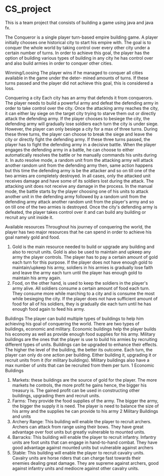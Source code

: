 # CS_project
This is a team project that consists of building a game using java and java fx.


The Conqueror is a single player turn-based empire building game. A player initially chooses one historical city to start his empire with. The goal is to conquer the whole world by taking control over every other city under a certain number of turns. In order to achieve this goal, the player has the option of building various types of building in any city he has control over and also build armies in order to conquer other cities.

Winning/Loosing
The player wins if he managed to conquer all cities available in the game under the deter-
mined amounts of turns. If these turns passed and the player did not achieve this goal, this is
considered a loss.

Conquering a city
Each city has an army that defends it from conquerors. The player needs to build a powerful
army and defeat the defending army in order to take control over the city. Once the attacking
army reaches the city, it can either lay siege on the target city trying to starve them out or
directly attack the defending army. If the player chooses to besiege the city, the defending
army will gradually lose soldiers each turn the city is under siege. However, the player can
only besiege a city for a max of three turns. During these three turns, the player can choose
to break the siege and leave the city or directly fight the defending army. If these three turns
passed, the player has to fight the defending army in a decisive battle. When the player engages
the defending army in a battle, he can choose to either automatically resolves the battle or
he manually commands his units during it. In auto resolve mode, a random unit from the
attacking army will attack another random unit from the defending army then, same action
happens but this time the defending army is be the attacker and so on till one of the two
armies are completely destroyed. In all cases, only the attacked unit receives damage and have
some of its soldiers lost during the attack. The attacking unit does not receive any damage
in the process. In the manual mode, the battle starts by the player choosing one of his units
to attack another unit in the defending army followed by a random unit from the defending
army attack another random unit from the player's army and so on till one of the two armies is
destroyed. Once the city's defending army is defeated, the player takes control over it and can
build any building or recruit any unit inside it.

Available resources
Throughout his journey of conquering the world, the player has two major resources that he
can spend in order to achieve his goal namely gold and food.
1. Gold is the main resource needed to build or upgrade any building and also to recruit
units. Gold is also be used to maintain and upkeep any army the player controls. The
player has to pay a certain amount of gold each turn for this purpose. If the player does
not have enough gold to maintain/upkeep his army, soldiers in his armies is gradually
lose faith and leave the army each turn until the player has enough gold to maintain his
army again.
2. Food, on the other hand, is used to keep the soldiers in the player's army alive. All
soldiers consume a certain amount of food each turn. They consume more while marching
to a city and is consume the most while besieging the city. If the player does not have
sufficient amount of food for all of his soldiers, they is gradually die each turn until he
has enough food again to feed his army.

Buildings
The player can build multiple types of buildings to help him achieving his goal of conquering
the world. There are two types of buildings, economic and military. Economic buildings help
the player builds his economy as well as provide enough food supplies for his army. Military
buildings are the ones that the player is use to build his armies by recruiting different types of
units. Buildings can be upgraded to enhance their effects. The higher the level of the building,
the better its outcome. Each turn, the player can only do one action per building. Either
building it, upgrading it or recruit units from it (for military buildings). Military buildings also
have a max number of units that can be recruited from them per turn.
1 Economic Buildings
1. Markets: these buildings are the source of gold for the player. The more markets he
controls, the more profit he gains hence, the bigger his treasury is. The gained profit can
be used in constructing other buildings, upgrading them and recruit units.
2. Farms: They provide the food supplies of the army. The bigger the army, the bigger the
supply it is need. The player is need to balance the size of his army and the supplies
he can provide to his army
2 Military Buildings and units
1. Archery Range: This building will enable the player to recruit archers. Archers can attack
from range using their bows. They have great advantage over foot units but greatly
vulnerable to mounted units.
2. Barracks: This building will enable the player to recruit infantry. Infantry units are
foot units that can engage in hand-to-hand combat. They have good advantage against
mounted units but vulnerable against archers
3. Stable: This building will enable the player to recruit cavalry units. Cavalry units are
horse riders that can charge fast towards their enemies dealing great damage. They are
supreme against archers, good against infantry units and mediocre against other cavalry
units.


